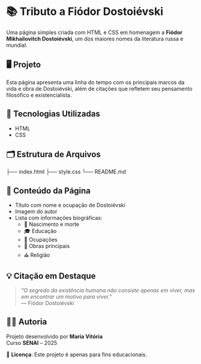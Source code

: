 # 📚 Tributo a Fiódor Dostoiévski

Uma página simples criada com HTML e CSS em homenagem a **Fiódor Mikhailovitch Dostoiévski**, um dos maiores nomes da literatura russa e mundial.

## 🖥️ Projeto

Esta página apresenta uma linha do tempo com os principais marcos da vida e obra de Dostoiévski, além de citações que refletem seu pensamento filosófico e existencialista.

## 🔧 Tecnologias Utilizadas

- HTML  
- CSS  

## 🗂️ Estrutura de Arquivos

├── index.html
├── style.css
└── README.md

## 📌 Conteúdo da Página

- Título com nome e ocupação de Dostoiévski
- Imagem do autor
- Lista com informações biográficas:
  - 📍 Nascimento e morte  
  - 🎓 Educação  
  - 💼 Ocupações  
  - 📖 Obras principais  
  - ⛪ Religião

## 💡 Citação em Destaque

> *"O segredo da existência humana não consiste apenas em viver, mas em encontrar um motivo para viver."*  
> — Fiódor Dostoiévski

## 🧑‍💻 Autoria

Projeto desenvolvido por **Maria Vitória**  
Curso **SENAI** – 2025  

📎 **Licença**: Este projeto é apenas para fins educacionais.